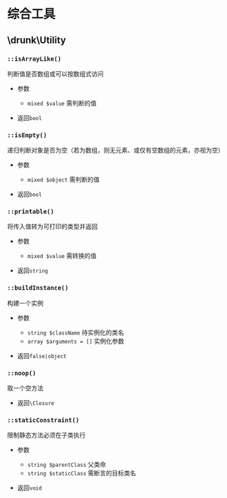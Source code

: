 # 综合工具


## \drunk\Utility


### `::isArrayLike()`
判断值是否数组或可以按数组式访问

- 参数
  - `mixed $value` 需判断的值

- 返回`bool`


### `::isEmpty()`
递归判断对象是否为空（若为数组，则无元素、或仅有空数组的元素，亦视为空）

- 参数
  - `mixed $object` 需判断的值

- 返回`bool`


### `::printable()`
将传入值转为可打印的类型并返回

- 参数
  - `mixed $value` 需转换的值

- 返回`string`


### `::buildInstance()`
构建一个实例

- 参数
  - `string $className` 待实例化的类名
  - `array $arguments = []` 实例化参数

- 返回`false|object`


### `::noop()`
取一个空方法

- 返回`\Closure`


### `::staticConstraint()`
限制静态方法必须在子类执行

- 参数
    - `string $parentClass` 父类命
    - `string $staticClass` 需断言的目标类名

- 返回`void`